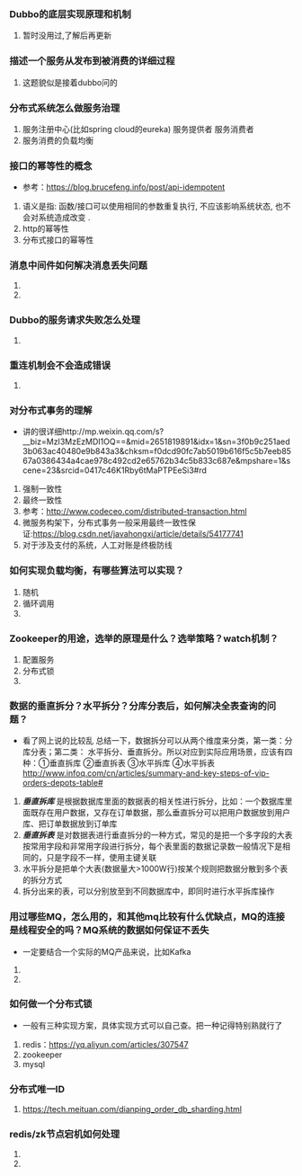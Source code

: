 ### Dubbo的底层实现原理和机制
1. 暂时没用过,了解后再更新
### 描述一个服务从发布到被消费的详细过程
1. 这题貌似是接着dubbo问的
### 分布式系统怎么做服务治理
1. 服务注册中心(比如spring cloud的eureka) 服务提供者 服务消费者
2. 服务消费的负载均衡
### 接口的幂等性的概念
- 参考：https://blog.brucefeng.info/post/api-idempotent
1. 语义是指: 函数/接口可以使用相同的参数重复执行, 不应该影响系统状态, 也不会对系统造成改变 .
2. http的幂等性
3. 分布式接口的幂等性
### 消息中间件如何解决消息丢失问题
1.
2.
### Dubbo的服务请求失败怎么处理
1.
### 重连机制会不会造成错误
1. 
### 对分布式事务的理解
- 讲的很详细http://mp.weixin.qq.com/s?__biz=MzI3MzEzMDI1OQ==&mid=2651819891&idx=1&sn=3f0b9c251aed3b063ac40480e9b843a3&chksm=f0dcd90fc7ab5019b616f5c5b7eeb8567a0386434a4cae978c492cd2e65762b34c5b833c687e&mpshare=1&scene=23&srcid=0417c46K1Rby6tMaPTPEeSi3#rd
1. 强制一致性
2. 最终一致性
3. 参考：http://www.codeceo.com/distributed-transaction.html
4. 微服务构架下，分布式事务一般采用最终一致性保证:https://blog.csdn.net/javahongxi/article/details/54177741
5. 对于涉及支付的系统，人工对账是终极防线
### 如何实现负载均衡，有哪些算法可以实现？
1. 随机
2. 循环调用
3. 
### Zookeeper的用途，选举的原理是什么？选举策略？watch机制？
1. 配置服务
2. 分布式锁
3. 
### 数据的垂直拆分？水平拆分？分库分表后，如何解决全表查询的问题？
- 看了网上说的比较乱 总结一下，数据拆分可以从两个维度来分类，第一类：分库分表；第二类：
  水平拆分、垂直拆分。所以对应到实际应用场景，应该有四种：①垂直拆库 ②垂直拆表 ③水平拆库
  ④水平拆表
  http://www.infoq.com/cn/articles/summary-and-key-steps-of-vip-orders-depots-table#
1. ***垂直拆库*** 是根据数据库里面的数据表的相关性进行拆分，比如：一个数据库里面既存在用户数据，又存在订单数据，那么垂直拆分可以把用户数据放到用户库、把订单数据放到订单库
2. ***垂直拆表*** 是对数据表进行垂直拆分的一种方式，常见的是把一个多字段的大表按常用字段和非常用字段进行拆分，每个表里面的数据记录数一般情况下是相同的，只是字段不一样，使用主键关联
3. 水平拆分是把单个大表(数据量大>1000W行)按某个规则把数据分散到多个表的拆分方式
4. 拆分出来的表，可以分别放至到不同数据库中，即同时进行水平拆库操作
### 用过哪些MQ，怎么用的，和其他mq比较有什么优缺点，MQ的连接是线程安全的吗？MQ系统的数据如何保证不丢失
- 一定要结合一个实际的MQ产品来说，比如Kafka
1. 
2. 
### 如何做一个分布式锁
- 一般有三种实现方案，具体实现方式可以自己查。把一种记得特别熟就行了
1. redis：https://yq.aliyun.com/articles/307547
2. zookeeper
3. mysql
### 分布式唯一ID
1. https://tech.meituan.com/dianping_order_db_sharding.html
### redis/zk节点宕机如何处理
1.
2.
